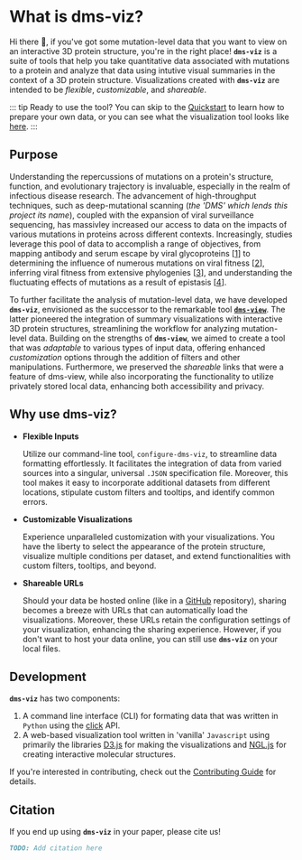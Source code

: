 # What is dms-viz?

Hi there 👋, if you've got some mutation-level data that you want to view on an interactive 3D protein structure, you're in the right place! **`dms-viz`** is a suite of tools that help you take quantitative data associated with mutations to a protein and analyze that data using intutive visual summaries in the context of a 3D protein structure. Visualizations created with **`dms-viz`** are intended to be _flexible_, _customizable_, and _shareable_.

::: tip Ready to use the tool?
You can skip to the [Quickstart](/getting-started.md) to learn how to prepare your own data, or you can see what the visualization tool looks like [here](https://dms-viz.github.io/).
:::

## Purpose

Understanding the repercussions of mutations on a protein's structure, function, and evolutionary trajectory is invaluable, especially in the realm of infectious disease research. The advancement of high-throughput techniques, such as deep-mutational scanning (_the 'DMS' which lends this project its name_), coupled with the expansion of viral surveillance sequencing, has massivley increased our access to data on the impacts of various mutations in proteins across different contexts. Increasingly, studies leverage this pool of data to accomplish a range of objectives, from mapping antibody and serum escape by viral glycoproteins \[[1]()\] to determining the influence of numerous mutations on viral fitness \[[2]()\], inferring viral fitness from extensive phylogenies \[[3]()\], and understanding the fluctuating effects of mutations as a result of epistasis \[[4]()\].

To further facilitate the analysis of mutation-level data, we have developed **`dms-viz`**, envisioned as the successor to the remarkable tool [**`dms-view`**](https://dms-view.github.io/). The latter pioneered the integration of summary visualizations with interactive 3D protein structures, streamlining the workflow for analyzing mutation-level data. Building on the strengths of **`dms-view`**, we aimed to create a tool that was _adaptable_ to various types of input data, offering enhanced _customization_ options through the addition of filters and other manipulations. Furthermore, we preserved the _shareable_ links that were a feature of dms-view, while also incorporating the functionality to utilize privately stored local data, enhancing both accessibility and privacy.

## Why use dms-viz?

- **Flexible Inputs**

  Utilize our command-line tool, `configure-dms-viz`, to streamline data formatting effortlessly. It facilitates the integration of data from varied sources into a singular, universal `.JSON` specification file. Moreover, this tool makes it easy to incorporate additional datasets from different locations, stipulate custom filters and tooltips, and identify common errors.

- **Customizable Visualizations**

  Experience unparalleled customization with your visualizations. You have the liberty to select the appearance of the protein structure, visualize multiple conditions per dataset, and extend functionalities with custom filters, tooltips, and beyond.

- **Shareable URLs**

  Should your data be hosted online (like in a [GitHub](https://github.com/) repository), sharing becomes a breeze with URLs that can automatically load the visualizations. Moreover, these URLs retain the configuration settings of your visualization, enhancing the sharing experience. However, if you don't want to host your data online, you can still use **`dms-viz`** on your local files.

## Development

**`dms-viz`** has two components:

1. A command line interface (CLI) for formating data that was written in `Python` using the [click](https://click.palletsprojects.com/en/8.1.x/) API.
2. A web-based visualization tool written in 'vanilla' `Javascript` using primarily the libraries [D3.js](https://d3js.org/) for making the visualizations and [NGL.js](https://nglviewer.org/#page-top) for creating interactive molecular structures.

If you're interested in contributing, check out the [Contributing Guide]() for details.

## Citation

If you end up using **`dms-viz`** in your paper, please cite us!

```md
TODO: Add citation here
```
